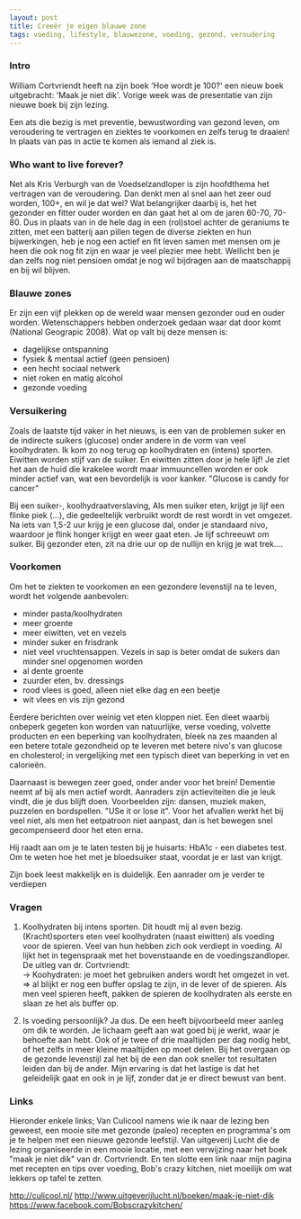 ```yaml
---
layout: post
title: Creeër je eigen blauwe zone
tags: voeding, lifestyle, blauwezone, voeding, gezond, veroudering
---
```

### Intro ###

William Cortvriendt heeft na zijn boek 'Hoe wordt je 100?' een nieuw boek uitgebracht: 'Maak je niet dik'.
Vorige week was de presentatie van zijn nieuwe boek bij zijn lezing.

Een ats die bezig is met preventie, bewustwording van gezond leven, om veroudering te vertragen en ziektes te voorkomen en zelfs terug te draaien!
In plaats van pas in actie te komen als iemand al ziek is.

### Who want to live forever? ###
Net als Kris Verburgh van de Voedselzandloper is zijn hoofdthema het vertragen van de veroudering. Dan denkt men al snel aan het zeer oud worden, 100+, en wil je dat wel?
Wat belangrijker daarbij is, het het gezonder en fitter ouder worden en dan gaat het al om de jaren 60-70, 70-80. 
Dus in plaats van in de hele dag in een (rol)stoel achter de geraniums te zitten, met een batterij aan pillen tegen de diverse ziekten en hun bijwerkingen,
heb je nog een actief en fit leven samen met mensen om je heen die ook nog fit zijn en waar je veel plezier mee hebt.
Wellicht ben je dan zelfs nog niet pensioen omdat je nog wil bijdragen aan de maatschappij en bij wil blijven.  

### Blauwe zones ###
Er zijn een vijf plekken op de wereld waar mensen gezonder oud en ouder worden. Wetenschappers hebben onderzoek gedaan waar dat door komt (National Geograpic 2008).
Wat op valt bij deze mensen is:
- dagelijkse ontspanning
- fysiek & mentaal actief (geen pensioen)
- een hecht sociaal netwerk
- niet roken en matig alcohol
- gezonde voeding

### Versuikering ###
Zoals de laatste tijd vaker in het nieuws, is een van de problemen suker en de indirecte suikers (glucose) onder andere in de vorm van veel koolhydraten.
Ik kom zo nog terug op koolhydraten en (intens) sporten.
Eiwitten worden stijf van de suiker. En eiwitten zitten door je hele lijf! Je ziet het aan de huid die krakelee wordt maar immuuncellen worden er ook minder actief van, wat een bevordelijk is voor kanker.
"Glucose is candy for cancer"

Bij een suiker-, koolhydraatverslaving, Als men suiker eten, krijgt je lijf een flinke piek (...), die gedeeltelijk verbruikt wordt de rest wordt in vet omgezet. Na iets van 1,5-2 uur krijg je een glucose dal, onder je standaard nivo, waardoor je flink honger krijgt en weer gaat eten.
Je lijf schreeuwt om suiker.
Bij gezonder eten, zit na drie uur op de nullijn en krijg je wat trek....   

### Voorkomen ###
Om het te ziekten te voorkomen en een gezondere levenstijl na te leven, wordt het volgende aanbevolen:
- minder pasta/koolhydraten
- meer groente
- meer eiwitten, vet en vezels
- minder suker en frisdrank
- niet veel vruchtensappen. Vezels in sap is beter omdat de sukers dan minder snel opgenomen worden
- al dente groente
- zuurder eten, bv. dressings
- rood vlees is goed, alleen niet elke dag en een beetje
- wit vlees en vis zijn gezond

Eerdere berichten over weinig vet eten kloppen niet.
Een dieet waarbij onbeperk gegeten kon worden van natuurlijke, verse voeding, volvette producten en een beperking van koolhydraten,
bleek na zes maanden al een betere totale gezondheid op te leveren met betere nivo's van glucose en cholesterol; in vergelijking met een typisch dieet van beperking in vet en calorieën.
  
Daarnaast is bewegen zeer goed, onder ander voor het brein!
Dementie neemt af bij als men actief wordt. Aanraders zijn actieviteiten die je leuk vindt, die je dus blijft doen.
Voorbeelden zijn: dansen, muziek maken, puzzelen en bordspellen. "USe it or lose it".
Voor het afvallen werkt het bij veel niet, als men het eetpatroon niet aanpast, dan is het bewegen snel gecompenseerd door het eten erna. 

Hij raadt aan om je te laten testen bij je huisarts: 
HbA1c - een diabetes test. Om te weten hoe het met je bloedsuiker staat, voordat je er last van krijgt.

Zijn boek leest makkelijk en is duidelijk. Een aanrader om je verder te verdiepen 

### Vragen ###
1. Koolhydraten bij intens sporten. Dit houdt mij al even bezig. (Kracht)sporters eten veel koolhydraten (naast eiwitten) als voeding voor de spieren.
Veel van hun hebben zich ook verdiept in voeding. Al lijkt het in tegenspraak met het bovenstaande en de voedingszandloper.
De uitleg van dr. Cortvriendt:  
-> Koohydraten: je moet het gebruiken anders wordt het omgezet in vet.
=> al blijkt er nog een buffer opslag te zijn, in de lever of de spieren. Als men veel spieren heeft, pakken de spieren de koolhydraten als eerste en slaan ze het als buffer op.

2. Is voeding persoonlijk?
Ja dus. De een heeft bijvoorbeeld meer aanleg om dik te worden. Je lichaam geeft aan wat goed bij je werkt, waar je behoefte aan hebt.
Ook of je twee of drie maaltijden per dag nodig hebt, of het zelfs in meer kleine maaltijden op moet delen.
Bij het overgaan op de gezonde levenstijl zal het bij de een dan ook sneller tot resultaten leiden dan bij de ander. 
Mijn ervaring is dat het lastige is dat het geleidelijk gaat en ook in je lijf, zonder dat je er direct bewust van bent.

 ### Links ###
 Hieronder enkele links; 
 Van Culicool namens wie ik naar de lezing ben geweest, een mooie site met gezonde (paleo) recepten en programma's om je te helpen met een nieuwe gezonde leefstijl.
 Van uitgeverij Lucht die de lezing organiseerde in een mooie locatie, met een verwijzing naar het boek "maak je niet dik" van dr. Cortvriendt.
 En ten slotte een link naar mijn pagina met recepten en tips over voeding, Bob's crazy kitchen, niet moeilijk om wat lekkers op tafel te zetten.
 
 http://culicool.nl/
 http://www.uitgeverijlucht.nl/boeken/maak-je-niet-dik
 https://www.facebook.com/Bobscrazykitchen/
 
 
